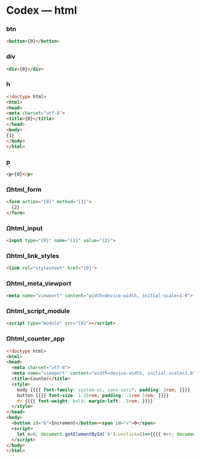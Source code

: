 # Codex — html

### btn

```html
<button>{0}</button>
```

### div

```html
<div>{0}</div>
```

### h

```html
<!doctype html>
<html>
<head>
<meta charset="utf-8">
<title>{0}</title>
</head>
<body>
{1}
</body>
</html>
```

### p

```html
<p>{0}</p>
```

### Ωhtml_form

```html
<form action="{0}" method="{1}">
  {2}
</form>
```

### Ωhtml_input

```html
<input type="{0}" name="{1}" value="{2}">
```

### Ωhtml_link_styles

```html
<link rel="stylesheet" href="{0}">
```

### Ωhtml_meta_viewport

```html
<meta name="viewport" content="width=device-width, initial-scale=1.0">
```

### Ωhtml_script_module

```html
<script type="module" src="{0}"></script>
```

### Ωhtml_counter_app

```html
<!doctype html>
<html>
<head>
  <meta charset="utf-8">
  <meta name="viewport" content="width=device-width, initial-scale=1.0">
  <title>Counter</title>
  <style>
    body {{{{ font-family: system-ui, sans-serif; padding: 2rem; }}}}
    button {{{{ font-size: 1.25rem; padding: .5rem 1rem; }}}}
    #v {{{{ font-weight: bold; margin-left: .5rem; }}}}
  </style>
</head>
<body>
  <button id="b">Increment</button><span id="v">0</span>
  <script>
    let n=0; document.getElementById('b').onclick=()=>{{{{ n++; document.getElementById('v').textContent=n; }}}};
  </script>
</body>
</html>

```
